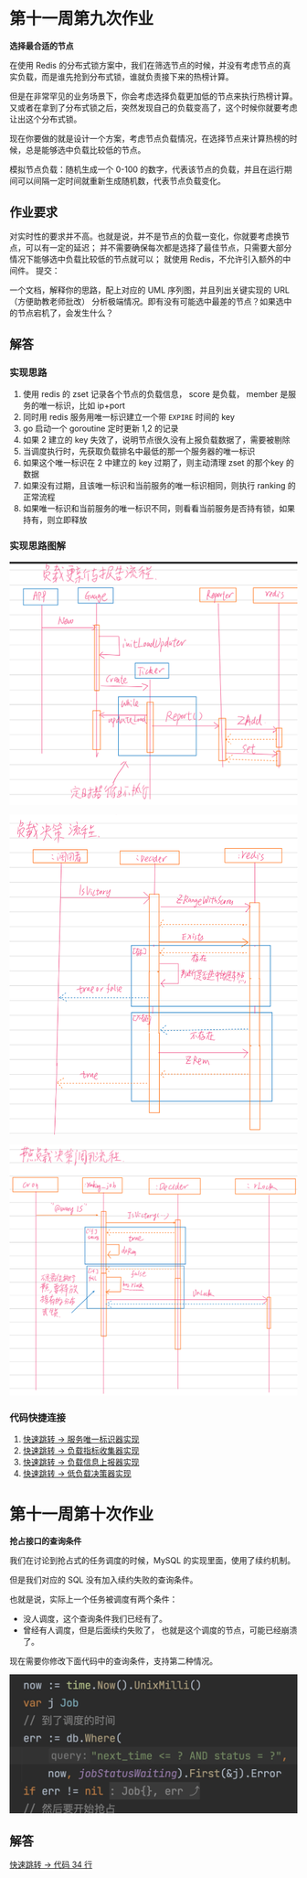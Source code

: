 # 第十一周第九次作业

**选择最合适的节点**

在使用 Redis 的分布式锁方案中，我们在筛选节点的时候，并没有考虑节点的真实负载，而是谁先抢到分布式锁，谁就负责接下来的热榜计算。

但是在非常罕见的业务场景下，你会考虑选择负载更加低的节点来执行热榜计算。又或者在拿到了分布式锁之后，突然发现自己的负载变高了，这个时候你就要考虑让出这个分布式锁。

现在你要做的就是设计一个方案，考虑节点负载情况，在选择节点来计算热榜的时候，总是能够选中负载比较低的节点。

模拟节点负载：随机生成一个 0-100 的数字，代表该节点的负载，并且在运行期间可以间隔一定时间就重新生成随机数，代表节点负载变化。

## 作业要求

对实时性的要求并不高。也就是说，并不是节点的负载一变化，你就要考虑换节点，可以有一定的延迟；
并不需要确保每次都是选择了最佳节点，只需要大部分情况下能够选中负载比较低的节点就可以；
就使用 Redis，不允许引入额外的中间件。
提交：

一个文档，解释你的思路，配上对应的 UML 序列图，并且列出关键实现的 URL（方便助教老师批改）
分析极端情况。即有没有可能选中最差的节点？如果选中的节点宕机了，会发生什么？

## 解答

### 实现思路

1. 使用 redis 的 zset 记录各个节点的负载信息， score 是负载， member 是服务的唯一标识，比如 ip+port
2. 同时用 redis 服务用唯一标识建立一个带 `EXPIRE` 时间的 key
3. go 启动一个 goroutine 定时更新 1,2 的记录
4. 如果 2 建立的 key 失效了，说明节点很久没有上报负载数据了，需要被剔除
5. 当调度执行时，先获取负载排名中最低的那一个服务器的唯一标识
6. 如果这个唯一标识在 2 中建立的 key 过期了，则主动清理 zset 的那个key 的数据
7. 如果没有过期，且该唯一标识和当前服务的唯一标识相同，则执行 ranking 的正常流程
8. 如果唯一标识和当前服务的唯一标识不同，则看看当前服务是否持有锁，如果持有，则立即释放

### 实现思路图解

![image-20240217202000010](./assets/image-20240217202000010.png)

![image-20240217202117865](./assets/image-20240217202117865.png)

![image-20240217202159534](./assets/image-20240217202159534.png)

### 代码快捷连接

1. [快速跳转 -> 服务唯一标识器实现](./webook/internal/loaddecider/server_identity.go)
2. [快速跳转 -> 负载指标收集器实现](./webook/internal/loaddecider/load_gauge.go)
3. [快速跳转 -> 负载信息上报器实现](./webook/internal/loaddecider/load_reporter.go)
4. [快速跳转 -> 低负载决策器实现](./webook/internal/loaddecider/decider.go)

# 第十一周第十次作业

**抢占接口的查询条件**

我们在讨论到抢占式的任务调度的时候，MySQL 的实现里面，使用了续约机制。

但是我们对应的 SQL 没有加入续约失败的查询条件。

也就是说，实际上一个任务被调度有两个条件：

* 没人调度，这个查询条件我们已经有了。
* 曾经有人调度，但是后面续约失败了， 也就是这个调度的节点，可能已经崩溃了。

现在需要你修改下面代码中的查询条件，支持第二种情况。

![img](./assets/image1.webp)

## 解答

[快速跳转 -> 代码 34 行](./webook/internal/repository/dao/job.go#L36)